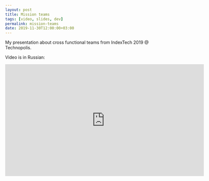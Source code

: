 ```yaml
---
layout: post
title: Mission teams
tags: [video, slides, dev]
permalink: mission-teams
date: 2019-11-30T12:00:00+03:00
---
```


My presentation about cross functional teams from IndexTech 2019 @ Technopolis.
<!--more-->
Video is in Russian:
<iframe width="640" height="360" src="https://www.youtube.com/embed/EuvtmH6TA-M" frameborder="0" allowfullscreen></iframe>
